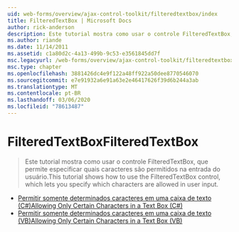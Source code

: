 ```yaml
---
uid: web-forms/overview/ajax-control-toolkit/filteredtextbox/index
title: FilteredTextBox | Microsoft Docs
author: rick-anderson
description: Este tutorial mostra como usar o controle FilteredTextBox, que permite especificar quais caracteres são permitidos na entrada do usuário.
ms.author: riande
ms.date: 11/14/2011
ms.assetid: c1a80d2c-4a13-499b-9c53-e3561845dd7f
msc.legacyurl: /web-forms/overview/ajax-control-toolkit/filteredtextbox
msc.type: chapter
ms.openlocfilehash: 3881426dc4e9f122a48ff922a50dee8770546070
ms.sourcegitcommit: e7e91932a6e91a63e2e46417626f39d6b244a3ab
ms.translationtype: MT
ms.contentlocale: pt-BR
ms.lasthandoff: 03/06/2020
ms.locfileid: "78613487"
---
```

# <a name="filteredtextbox"></a><span data-ttu-id="671fe-103">FilteredTextBox</span><span class="sxs-lookup"><span data-stu-id="671fe-103">FilteredTextBox</span></span>

> <span data-ttu-id="671fe-104">Este tutorial mostra como usar o controle FilteredTextBox, que permite especificar quais caracteres são permitidos na entrada do usuário.</span><span class="sxs-lookup"><span data-stu-id="671fe-104">This tutorial shows how to use the FilteredTextBox control, which lets you specify which characters are allowed in user input.</span></span>

- [<span data-ttu-id="671fe-105">Permitir somente determinados caracteres em uma caixa de texto (C#)</span><span class="sxs-lookup"><span data-stu-id="671fe-105">Allowing Only Certain Characters in a Text Box (C#)</span></span>](allowing-only-certain-characters-in-a-text-box-cs.md)
- [<span data-ttu-id="671fe-106">Permitir somente determinados caracteres em uma caixa de texto (VB)</span><span class="sxs-lookup"><span data-stu-id="671fe-106">Allowing Only Certain Characters in a Text Box (VB)</span></span>](allowing-only-certain-characters-in-a-text-box-vb.md)
